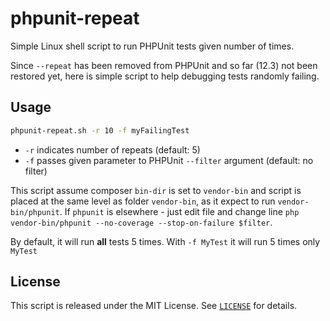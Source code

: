 # phpunit-repeat

Simple Linux shell script to run PHPUnit tests given number of times.

Since `--repeat` has been removed from PHPUnit and so far (12.3) not been restored yet, here is simple script to help debugging tests randomly failing.

## Usage

```bash
phpunit-repeat.sh -r 10 -f myFailingTest
```

* `-r` indicates number of repeats (default: 5)
* `-f` passes given parameter to PHPUnit `--filter` argument (default: no filter)

This script assume composer `bin-dir` is set to `vendor-bin` and script is placed at the same level as folder `vendor-bin`, as it expect to run `vendor-bin/phpunit`. If `phpunit` is elsewhere - just edit file and change line `php vendor-bin/phpunit --no-coverage --stop-on-failure $filter`.

By default, it will run **all** tests 5 times. With `-f MyTest` it will run 5 times only `MyTest`

## License

This script is released under the MIT License. See [`LICENSE`](LICENSE) for details.
